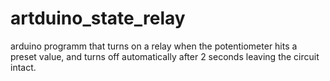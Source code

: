 # artduino_state_relay



arduino programm that turns on a relay  when the potentiometer hits a preset value, and turns off automatically after 2 seconds leaving the circuit intact.
